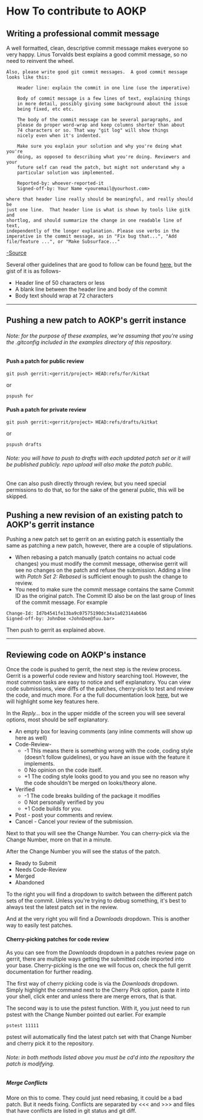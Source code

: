 How To contribute to AOKP
===

Writing a professional commit message
---

A well formatted, clean, descriptive commit message makes everyone so very happy. Linus Torvalds best explains a good commit message, so no need to reinvent the wheel.

```
Also, please write good git commit messages.  A good commit message
looks like this:

    Header line: explain the commit in one line (use the imperative)

    Body of commit message is a few lines of text, explaining things
    in more detail, possibly giving some background about the issue
    being fixed, etc etc.

    The body of the commit message can be several paragraphs, and
    please do proper word-wrap and keep columns shorter than about
    74 characters or so. That way "git log" will show things
    nicely even when it's indented.

    Make sure you explain your solution and why you're doing what you're
    doing, as opposed to describing what you're doing. Reviewers and your
    future self can read the patch, but might not understand why a
    particular solution was implemented.

    Reported-by: whoever-reported-it
    Signed-off-by: Your Name <youremail@yourhost.com>

where that header line really should be meaningful, and really should be
just one line.  That header line is what is shown by tools like gitk and
shortlog, and should summarize the change in one readable line of text,
independently of the longer explanation. Please use verbs in the
imperative in the commit message, as in "Fix bug that...", "Add
file/feature ...", or "Make Subsurface..."
```
[-Source](https://github.com/torvalds/subsurface/blob/master/README)

Several other guidelines that are good to follow can be found [here](http://tbaggery.com/2008/04/19/a-note-about-git-commit-messages.html), but the gist of it is as follows-
- Header line of 50 characters or less
- A blank line between the header line and body of the commit
- Body text should wrap at 72 characters

***

Pushing a new patch to AOKP's gerrit instance
---

###### *Note: for the purpose of these examples, we're assuming that you're using the .gitconfig included in the examples directory of this repository.*

#### Push a patch for public review
```shell
git push gerrit:<gerrit/project> HEAD:refs/for/kitkat
```
or
```shell
pspush for
```

#### Push a patch for private review
```shell
git push gerrit:<gerrit/project> HEAD:refs/drafts/kitkat
```
or
```shell
pspush drafts
```

###### *Note: you will have to push to drafts with each updated patch set or it will be published publicly. repo upload will also make the patch public.*

One can also push directly through review, but you need special permissions to do that, so for the sake of the general public, this will be skipped.

Pushing a new revision of an existing patch to AOKP's gerrit instance
---

Pushing a new patch set to gerrit on an existing patch is essentially the same as patching a new patch, however, there are a couple of stipulations.
- When rebasing a patch manually (patch contains no actual code changes) you must modify the commit message, otherwise gerrit will see no changes on the patch and refuse the submission. Adding a line with *Patch Set 2: Rebased* is sufficient enough to push the change to review.
- You need to make sure the commit message contains the same Commit ID as the original patch. The Commit ID also be on the last group of lines of the commit message. For example
```
Change-Id: Id7b4541fe13ba9c07575190dc34a1a02314ab6b6
Signed-off-by: JohnDoe <JohnDoe@fuu.bar>
```
Then push to gerrit as explained above.

***

Reviewing code on AOKP's instance
---

Once the code is pushed to gerrit, the next step is the review process. Gerrit is a powerful code review and history searching tool. However, the most common tasks are easy to notice and self explanatory. You can view code submissions, view diffs of the patches, cherry-pick to test and review the code, and much more. For a the full documentation look [here](http://gerrit.aokp.co/Documentation/index.html), but we will highlight some key features here.

In the *Reply...* box in the upper middle of the screen you will see several options, most should be self explanatory.
- An empty box for leaving comments (any inline comments will show up here as well)
- Code-Review-
  - -1 This means there is something wrong with the code, coding style (doesn't follow guidelines), or you have an issue with the feature it implements.
  - 0  No opinion on the code itself.
  - +1 The coding style looks good to you and you see no reason why the code shouldn't be merged on looks/theory alone.
- Verified
  - -1 The code breaks building of the package it modifies
  - 0  Not personally verified by you
  - +1 Code builds for you.
- Post - post your comments and review.
- Cancel - Cancel your review of the submission.

Next to that you will see the Change Number. You can cherry-pick via the Change Number, more on that in a minute.

After the Change Number you will see the status of the patch.
- Ready to Submit
- Needs Code-Review
- Merged
- Abandoned

To the right you will find a dropdown to switch between the different patch sets of the commit. Unless you're trying to debug something, it's best to always test the latest patch set in the review.

And at the very right you will find a *Downloads* dropdown. This is another way to easily test patches.

#### Cherry-picking patches for code review

As you can see from the *Downloads* dropdown in a patches review page on gerrit, there are multiple ways getting the submitted code imported into your base. Cherry-picking is the one we will focus on, check the full gerrit documentation for further reading.

The first way of cherry picking code is via the *Downloads* dropdown. Simply highlight the command next to the Cherry Pick option, paste it into your shell, click enter and unless there are merge errors, that is that.

The second way is to use the pstest function. With it, you just need to run pstest with the Change Number pointed out earlier. For example
```shell
pstest 11111
```
pstest will automatically find the latest patch set with that Change Number and cherry pick it to the repository.

###### *Note: in both methods listed above you must be cd'd into the repository the patch is modifying.*

##### Merge Conflicts

More on this to come. They could just need rebasing, it could be a bad patch. But it needs fixing. Conflicts are separated by <<< and >>> and files that have conflicts are listed in git status and git diff.